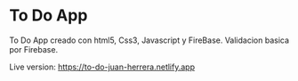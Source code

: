 # To Do App
To Do App creado con html5, Css3, Javascript y FireBase. Validacion basica por Firebase.


Live version: https://to-do-juan-herrera.netlify.app
